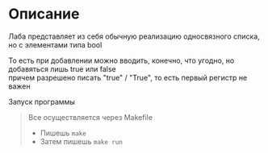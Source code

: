 # Описание

Лаба представляет из себя обычную реализацию односвязного списка, но с элементами типа bool

То есть при добавлении можно вводить, конечно, что угодно, но добавяться лишь true или false \
причем разрешено писать "true" / "True", то есть первый регистр не важен

Запуск программы 
> Все осуществляется через Makefile
>- Пишешь `make`
>- Затем пишешь `make run` 
